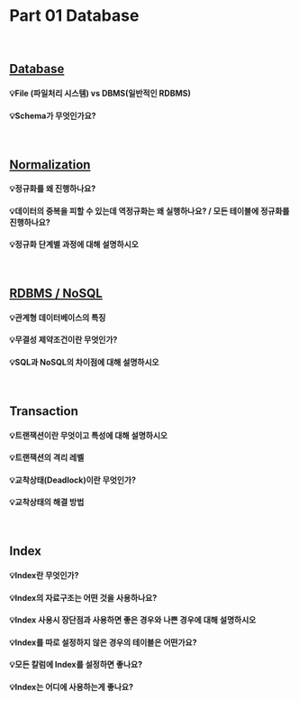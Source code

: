 # Part 01 Database

<br>

## [Database](./Database.md)

#### 💡File (파일처리 시스템) vs DBMS(일반적인 RDBMS)

#### 💡Schema가 무엇인가요?

<br>

## [Normalization](./Normalization.md)

#### 💡정규화를 왜 진행하나요?

#### 💡데이터의 중복을 피할 수 있는데 역정규화는 왜 실행하나요? / 모든 테이블에 정규화를 진행하나요?

#### 💡정규화 단계별 과정에 대해 설명하시오

<br>

## [RDBMS / NoSQL](./RDBMS,NoSQL.md)

#### 💡관계형 데이터베이스의 특징

#### 💡무결성 제약조건이란 무엇인가?

#### 💡SQL과 NoSQL의 차이점에 대해 설명하시오

<br>

## Transaction

#### 💡트랜잭션이란 무엇이고 특성에 대해 설명하시오

#### 💡트랜잭션의 격리 레벨

#### 💡교착상태(Deadlock)이란 무엇인가?

#### 💡교착상태의 해결 방법

<br>

## Index

#### 💡Index란 무엇인가?

#### 💡Index의 자료구조는 어떤 것을 사용하나요?

#### 💡Index 사용시 장단점과 사용하면 좋은 경우와 나쁜 경우에 대해 설명하시오

#### 💡Index를 따로 설정하지 않은 경우의 테이블은 어떤가요?

#### 💡모든 칼럼에 Index를 설정하면 좋나요?

#### 💡Index는 어디에 사용하는게 좋나요?
